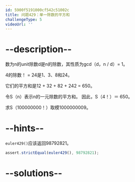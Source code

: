 ```yaml
---
id: 5900f5191000cf542c51002c
title: 问题429：单一除数的平方和
challengeType: 5
videoUrl: ''
---
```


# --description--

数为n的unit除数d是n的除数，其性质为gcd（d，n / d）= 1。

4的除数！ = 24是1、3、8和24。

它们的平方和是12 + 32 + 82 + 242 = 650。

令S（n）表示n的一元除数的平方和。 因此，S（4！）＝ 650。

求S（100000000！）取模1000000009。

# --hints--

`euler429()`应该返回98792821。

```js
assert.strictEqual(euler429(), 98792821);
```

# --solutions--

